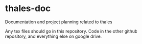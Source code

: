 thales-doc
==========

Documentation and project planning related to thales

Any tex files should go in this repository. Code in the other github repository, and everything else on google drive.
